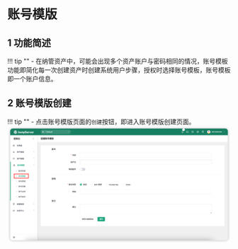 # 账号模版
## 1 功能简述
!!! tip ""
    - 在纳管资产中，可能会出现多个资产账户与密码相同的情况，账号模板功能即简化每一次创建资产时创建系统用户步骤，授权时选择账号模板，账号模板即一个账户信息。

## 2 账号模版创建
!!! tip ""
    - 点击账号模版页面的`创建`按钮，即进入账号模版创建页面。
![account_template01](../../../img/account_template01.png)